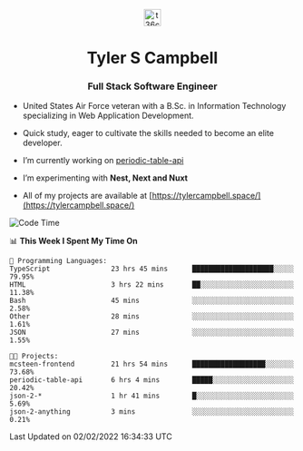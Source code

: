 <p align="center">
<a href="https://www.linkedin.com/in/t36campbell" target="blank"><img align="center" src="https://ik.imagekit.io/t36campbell/Portfolio/linkedin.png.original_m8bbGgPh6.png" alt="t36campbell" height="30" width="30" /></a>
</p>
<h1 align="center">Tyler S Campbell</h1>
<h3 align="center">Full Stack Software Engineer</h3>

* United States Air Force veteran with a B.Sc. in Information Technology specializing in Web Application Development. 

* Quick study, eager to cultivate the skills needed to become an elite developer.

* I’m currently working on [periodic-table-api](https://github.com/t36campbell/periodic-table-api)

* I’m experimenting with **Nest, Next and Nuxt**

* All of my projects are available at [https://tylercampbell.space/](https://tylercampbell.space/)

<!--START_SECTION:waka-->
![Code Time](http://img.shields.io/badge/Code%20Time-1%2C392%20hrs%2018%20mins-blue)

📊 **This Week I Spent My Time On** 

```text
💬 Programming Languages: 
TypeScript               23 hrs 45 mins      ████████████████████░░░░░   79.95% 
HTML                     3 hrs 22 mins       ██░░░░░░░░░░░░░░░░░░░░░░░   11.38% 
Bash                     45 mins             ░░░░░░░░░░░░░░░░░░░░░░░░░   2.58% 
Other                    28 mins             ░░░░░░░░░░░░░░░░░░░░░░░░░   1.61% 
JSON                     27 mins             ░░░░░░░░░░░░░░░░░░░░░░░░░   1.55%

🐱‍💻 Projects: 
mcsteen-frontend         21 hrs 54 mins      ██████████████████░░░░░░░   73.68% 
periodic-table-api       6 hrs 4 mins        █████░░░░░░░░░░░░░░░░░░░░   20.42% 
json-2-*                 1 hr 41 mins        █░░░░░░░░░░░░░░░░░░░░░░░░   5.69% 
json-2-anything          3 mins              ░░░░░░░░░░░░░░░░░░░░░░░░░   0.21%

```


 Last Updated on 02/02/2022 16:34:33 UTC
<!--END_SECTION:waka-->
